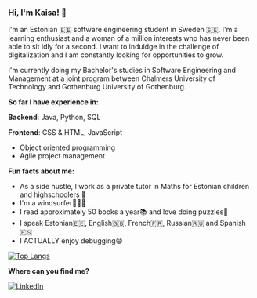### Hi, I'm Kaisa! 👋



I'm an Estonian 🇪🇪 software engineering student in Sweden 🇸🇪. I'm a learning enthusiast and a woman of a million interests who has never been able
to sit idly for a second. I want to induldge in the challenge of digitalization and I am constantly looking for opportunities to grow.

I'm currently doing my Bachelor's studies in Software Engineering and Management at a joint program between Chalmers University of Technology and Gothenburg University of Gothenburg. 



**So far I have experience in:**


**Backend**: Java, Python, SQL


**Frontend**: CSS & HTML, JavaScript

- Object oriented programming 
- Agile project management





**Fun facts about me:**
- As a side hustle, I work as a private tutor in Maths for Estonian children and highschoolers 📐
- I'm a windsurfer🏄🏻‍♂️
- I read approximately 50 books a year📚 and love doing puzzles🧩
- I speak Estonian🇪🇪, English🇬🇧, French🇫🇷, Russian🇷🇺 and Spanish🇪🇸
- I ACTUALLY enjoy debugging😄

[![Top Langs](https://github-readme-stats.vercel.app/api/top-langs/?username=kaisaarumeel&layout=compact&card_width=1000px)](https://github.com/anuraghazra/github-readme-stats)

**Where can you find me?**


<a href="https://www.linkedin.com/in/kaisa-arumeel-926640214/" target="_blank"><img alt="LinkedIn" src="https://img.shields.io/badge/linkedin-%230077B5.svg?&style=for-the-badge&logo=linkedin&logoColor=white" /></a>


